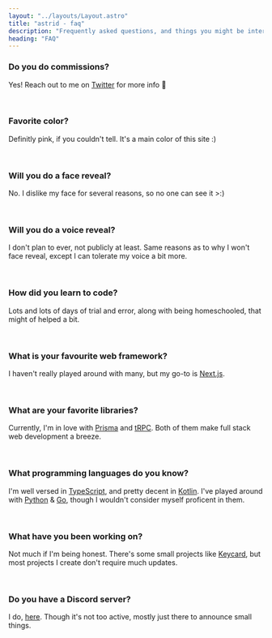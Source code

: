 ```yaml
---
layout: "../layouts/Layout.astro"
title: "astrid - faq"
description: "Frequently asked questions, and things you might be interested in knowing."
heading: "FAQ"
---
```


### Do you do commissions?

Yes! Reach out to me on [Twitter](https://twitter.com/maybeastrid) for more info 💜

<br />

### Favorite color?

Definitly pink, if you couldn't tell. It's a main color of this site :)

<br />

### Will you do a face reveal?

No. I dislike my face for several reasons, so no one can see it >:)

<br />

### Will you do a voice reveal?

I don't plan to ever, not publicly at least. Same reasons as to why I won't face reveal, except I can tolerate my voice a bit more.

<br />

### How did you learn to code?

Lots and lots of days of trial and error, along with being homeschooled, that might of helped a bit.

<br />

### What is your favourite web framework?

I haven't really played around with many, but my go-to is [Next.js](https://nextjs.org/).

<br />

### What are your favorite libraries?

Currently, I'm in love with [Prisma](https://prisma.io) and [tRPC](https://trpc.io/). Both of them make full stack web development a breeze.

<br />

### What programming languages do you know?

I'm well versed in [TypeScript](https://typescriptlang.org), and pretty decent in [Kotlin](https://kotlinlang.org/). I've played around with [Python](https://python.org) & [Go](https://go.dev/), though I wouldn't consider myself proficent in them.

<br />

### What have you been working on?

Not much if I'm being honest. There's some small projects like [Keycard](https://github.com/astridlol/Keycard), but most projects I create don't require much updates.

<br />

### Do you have a Discord server?

I do, [here](https://discord.gg/u8gqAsC96e). Though it's not too active, mostly just there to announce small things.

<br />
